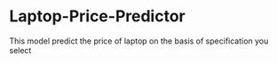 # Laptop-Price-Predictor
This model predict the price of laptop on the basis of specification you select

